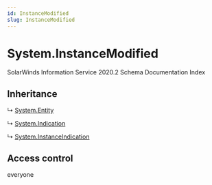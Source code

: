 ```yaml
---
id: InstanceModified
slug: InstanceModified
---
```


# System.InstanceModified

SolarWinds Information Service 2020.2 Schema Documentation Index

## Inheritance

↳ [System.Entity](./../System/Entity)

↳ [System.Indication](./../System/Indication)

↳ [System.InstanceIndication](./../System/InstanceIndication)

## Access control

everyone

